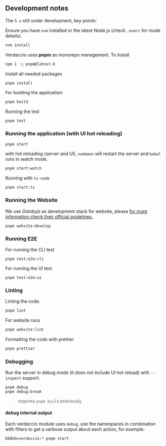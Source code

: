 ## Development notes

The `5.x` still under development, key points:

Ensure you have `nvm` installed or the latest Node.js (check `.nvmrc`
for mode details).

```bash
nvm install
```

Verdaccio uses **pnpm** as monorepo management. To install

```bash
npm i -g pnpm@latest-6
```

Install all needed packages

```bash
pnpm install
```

For building the application:

```bash
pnpm build
```

Running the test

```
pnpm test
```

### Running the application (with UI hot reloading)

```bash
pnpm start
```

with hot reloading (server and UI), `nodemon` will restart the server and `babel` runs
in watch mode.

```bash
pnpm start:watch
```

Running with `ts-node`

```
pnpm start:ts
```

### Running the Website

We use _Gatsbyjs_ as development stack for website,
please [for more information check their official guidelines.](https://www.gatsbyjs.com/docs/quick-start/)

```
pnpm website:develop
```

### Running E2E

For running the CLI test

```
pnpm test:e2e:cli
```

For running the UI test

```
pnpm test:e2e:ui
```

### Linting

Linting the code.

```bash
pnpm lint
```

For website runs

```bash
pnpm website:lint
```

Formatting the code with prettier

```bash
pnpm prettier
```

### Debugging

Run the server in debug mode (it does not include UI hot reload)
with `--inspect` support.

```
pnpm debug
pnpm debug:break
```

> requires `pnpm build` previously

#### debug internal output

Each verdaccio module uses `debug`, use the namespaces in combination with filters to get a verbose output about each action, for example:

```
DEBUG=verdaccio:* pnpm start
```
